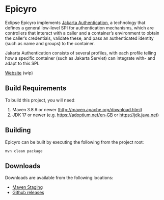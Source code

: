 # Epicyro

Eclipse Epicyro implements [Jakarta Authentication](https://jakarta.ee/specifications/authentication/3.0/), a technology that defines a general low-level SPI for authentication mechanisms, which are controllers that interact with a caller and a container’s environment to obtain the caller’s credentials, validate these, and pass an authenticated identity (such as name and groups) to the container.

Jakarta Authentication consists of several profiles, with each profile telling how a specific container (such as Jakarta Servlet) can integrate with- and adapt to this SPI.

[Website](https://eclipse-ee4j.github.io/epicyro) (wip)

Build Requirements
------------------
To build this project, you will need:

1. Maven 3.8.6 or newer (http://maven.apache.org/download.html)
2. JDK 17 or newer (e.g. https://adoptium.net/en-GB or https://jdk.java.net)

Building
--------

Epicyro can be built by executing the following from the project root:

``mvn clean package``

Downloads
---------

Downloads are available from the following locations:

* [Maven Staging](https://jakarta.oss.sonatype.org/content/repositories/staging/org/glassfish/epicyro/epicyro/)
* [Github releases](https://github.com/eclipse-ee4j/epicyro/releases) 

